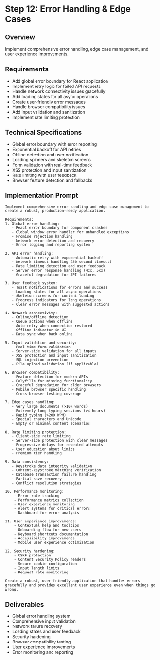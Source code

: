 # Step 12: Error Handling & Edge Cases

## Overview
Implement comprehensive error handling, edge case management, and user experience improvements.

## Requirements
- Add global error boundary for React application
- Implement retry logic for failed API requests
- Handle network connectivity issues gracefully
- Add loading states for all async operations
- Create user-friendly error messages
- Handle browser compatibility issues
- Add input validation and sanitization
- Implement rate limiting protection

## Technical Specifications
- Global error boundary with error reporting
- Exponential backoff for API retries
- Offline detection and user notification
- Loading spinners and skeleton screens
- Form validation with real-time feedback
- XSS protection and input sanitization
- Rate limiting with user feedback
- Browser feature detection and fallbacks

## Implementation Prompt

```
Implement comprehensive error handling and edge case management to create a robust, production-ready application.

Requirements:
1. Global error handling:
   - React error boundary for component crashes
   - Global window error handler for unhandled exceptions
   - Promise rejection handling
   - Network error detection and recovery
   - Error logging and reporting system

2. API error handling:
   - Automatic retry with exponential backoff
   - Network timeout handling (30 second timeout)
   - Rate limiting detection and user feedback
   - Server error response handling (4xx, 5xx)
   - Graceful degradation for API failures

3. User feedback system:
   - Toast notifications for errors and success
   - Loading states for all async operations
   - Skeleton screens for content loading
   - Progress indicators for long operations
   - Clear error messages with suggested actions

4. Network connectivity:
   - Online/offline detection
   - Queue actions when offline
   - Auto-retry when connection restored
   - Offline indicator in UI
   - Data sync when back online

5. Input validation and security:
   - Real-time form validation
   - Server-side validation for all inputs
   - XSS protection and input sanitization
   - SQL injection prevention
   - File upload validation (if applicable)

6. Browser compatibility:
   - Feature detection for modern APIs
   - Polyfills for missing functionality
   - Graceful degradation for older browsers
   - Mobile browser specific handling
   - Cross-browser testing coverage

7. Edge cases handling:
   - Very large documents (>10k words)
   - Extremely long typing sessions (>4 hours)
   - Rapid typing (>200 WPM)
   - Special characters and Unicode
   - Empty or minimal content scenarios

8. Rate limiting protection:
   - Client-side rate limiting
   - Server-side protection with clear messages
   - Progressive delays for repeated attempts
   - User education about limits
   - Premium tier handling

9. Data consistency:
   - Keystroke data integrity validation
   - Content-keystroke matching verification
   - Database transaction failure handling
   - Partial save recovery
   - Conflict resolution strategies

10. Performance monitoring:
    - Error rate tracking
    - Performance metrics collection
    - User experience monitoring
    - Alert systems for critical errors
    - Dashboard for error analysis

11. User experience improvements:
    - Contextual help and tooltips
    - Onboarding flow for new users
    - Keyboard shortcuts documentation
    - Accessibility improvements
    - Mobile user experience optimization

12. Security hardening:
    - CSRF protection
    - Content Security Policy headers
    - Secure cookie configuration
    - Input length limits
    - Request rate monitoring

Create a robust, user-friendly application that handles errors gracefully and provides excellent user experience even when things go wrong.
```

## Deliverables
- Global error handling system
- Comprehensive input validation
- Network failure recovery
- Loading states and user feedback
- Security hardening
- Browser compatibility testing
- User experience improvements
- Error monitoring and reporting